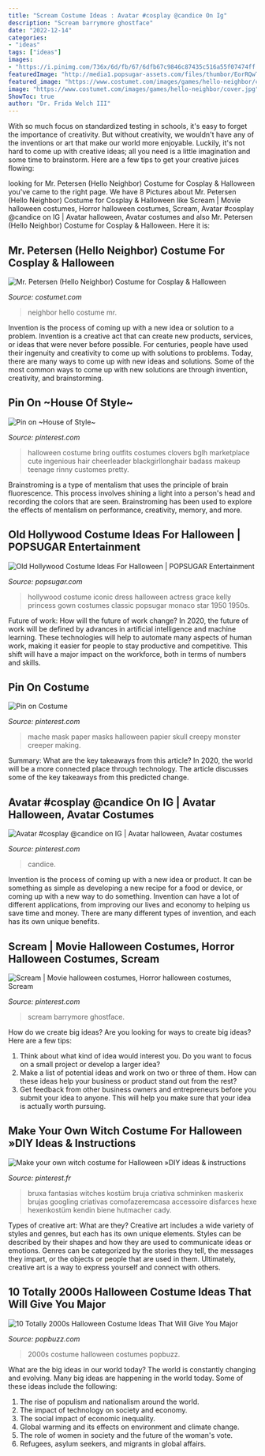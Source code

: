 ```yaml
---
title: "Scream Costume Ideas : Avatar #cosplay @candice On Ig"
description: "Scream barrymore ghostface"
date: "2022-12-14"
categories:
- "ideas"
tags: ["ideas"]
images:
- "https://i.pinimg.com/736x/6d/fb/67/6dfb67c9846c87435c516a55f07474ff.jpg"
featuredImage: "http://media1.popsugar-assets.com/files/thumbor/EorRQwTIaF3H9gcOocDfinxxed4/fit-in/1024x1024/filters:format_auto-!!-:strip_icc-!!-/2014/09/16/850/n/1922283/3499e265ca95e39f_GettyImages_3170890.jpg"
featured_image: "https://www.costumet.com/images/games/hello-neighbor/cover.jpg"
image: "https://www.costumet.com/images/games/hello-neighbor/cover.jpg"
ShowToc: true
author: "Dr. Frida Welch III"
---
```



With so much focus on standardized testing in schools, it's easy to forget the importance of creativity. But without creativity, we wouldn't have any of the inventions or art that make our world more enjoyable. Luckily, it's not hard to come up with creative ideas; all you need is a little imagination and some time to brainstorm. Here are a few tips to get your creative juices flowing:

	

		
looking for Mr. Petersen (Hello Neighbor) Costume for Cosplay &amp; Halloween you've came to the right page. We have 8 Pictures about Mr. Petersen (Hello Neighbor) Costume for Cosplay &amp; Halloween like Scream | Movie halloween costumes, Horror halloween costumes, Scream, Avatar #cosplay @candice on IG | Avatar halloween, Avatar costumes and also Mr. Petersen (Hello Neighbor) Costume for Cosplay &amp; Halloween. Here it is:
		
    
## Mr. Petersen (Hello Neighbor) Costume For Cosplay &amp; Halloween

<img loading=lazy src="https://www.costumet.com/images/games/hello-neighbor/cover.jpg" onerror="this.onerror=null;this.src='https://tse2.mm.bing.net/th?id=OIP.pRgNPskD2rMxI_MJ3W7c7wHaDt&amp;pid=15.1';" alt="Mr. Petersen (Hello Neighbor) Costume for Cosplay &amp; Halloween">

_Source: costumet.com_

>neighbor hello costume mr. 

	

Invention is the process of coming up with a new idea or solution to a problem. Invention is a creative act that can create new products, services, or ideas that were never before possible. For centuries, people have used their ingenuity and creativity to come up with solutions to problems. Today, there are many ways to come up with new ideas and solutions. Some of the most common ways to come up with new solutions are through invention, creativity, and brainstorming.

    
## Pin On ~House Of Style~

<img loading=lazy src="https://i.pinimg.com/736x/ad/ce/6c/adce6c9f1960ed2f243c8edca2ce72d9--halloween--halloween-costume-ideas.jpg" onerror="this.onerror=null;this.src='https://tse1.mm.bing.net/th?id=OIP.KKHS2WA5IoS6jkhNrm4M_QHaKU&amp;pid=15.1';" alt="Pin on ~House of Style~">

_Source: pinterest.com_

>halloween costume bring outfits costumes clovers bglh marketplace cute ingenious hair cheerleader blackgirllonghair badass makeup teenage rinny customes pretty. 

	

Brainstroming is a type of mentalism that uses the principle of brain fluorescence. This process involves shining a light into a person's head and recording the colors that are seen. Brainstroming has been used to explore the effects of mentalism on performance, creativity, memory, and more.

    
## Old Hollywood Costume Ideas For Halloween | POPSUGAR Entertainment

<img loading=lazy src="http://media1.popsugar-assets.com/files/thumbor/EorRQwTIaF3H9gcOocDfinxxed4/fit-in/1024x1024/filters:format_auto-!!-:strip_icc-!!-/2014/09/16/850/n/1922283/3499e265ca95e39f_GettyImages_3170890.jpg" onerror="this.onerror=null;this.src='https://tse1.mm.bing.net/th?id=OIP.NKoJLfI1Atjc7Cto8rTiqQHaJN&amp;pid=15.1';" alt="Old Hollywood Costume Ideas For Halloween | POPSUGAR Entertainment">

_Source: popsugar.com_

>hollywood costume iconic dress halloween actress grace kelly princess gown costumes classic popsugar monaco star 1950 1950s. 

	

Future of work: How will the future of work change?
In 2020, the future of work will be defined by advances in artificial intelligence and machine learning. These technologies will help to automate many aspects of human work, making it easier for people to stay productive and competitive. This shift will have a major impact on the workforce, both in terms of numbers and skills.

    
## Pin On Costume

<img loading=lazy src="https://i.pinimg.com/736x/94/b8/e8/94b8e86242eb6252901a4999f61c3146--creepy-halloween-halloween-masks.jpg" onerror="this.onerror=null;this.src='https://tse3.mm.bing.net/th?id=OIP.LevWg3vWd9JFha8PzX0cSgHaKS&amp;pid=15.1';" alt="Pin on Costume">

_Source: pinterest.com_

>mache mask paper masks halloween papier skull creepy monster creeper making. 

	

Summary: What are the key takeaways from this article?
In 2020, the world will be a more connected place through technology. The article discusses some of the key takeaways from this predicted change.

    
## Avatar #cosplay @candice On IG | Avatar Halloween, Avatar Costumes

<img loading=lazy src="https://i.pinimg.com/736x/6d/fb/67/6dfb67c9846c87435c516a55f07474ff.jpg" onerror="this.onerror=null;this.src='https://tse2.mm.bing.net/th?id=OIP.BXreOHoEln8Bss4EpsYGIwHaIL&amp;pid=15.1';" alt="Avatar #cosplay @candice on IG | Avatar halloween, Avatar costumes">

_Source: pinterest.com_

>candice. 

	

Invention is the process of coming up with a new idea or product. It can be something as simple as developing a new recipe for a food or device, or coming up with a new way to do something. Invention can have a lot of different applications, from improving our lives and economy to helping us save time and money. There are many different types of invention, and each has its own unique benefits.

    
## Scream | Movie Halloween Costumes, Horror Halloween Costumes, Scream

<img loading=lazy src="https://i.pinimg.com/originals/76/ba/8b/76ba8bc62f601bc3e916b3951bdd90f3.jpg" onerror="this.onerror=null;this.src='https://tse4.mm.bing.net/th?id=OIP.G9bWVpamJcfSxBD9ej4HvwHaK1&amp;pid=15.1';" alt="Scream | Movie halloween costumes, Horror halloween costumes, Scream">

_Source: pinterest.com_

>scream barrymore ghostface. 

	

How do we create big ideas?
Are you looking for ways to create big ideas? Here are a few tips:
1. Think about what kind of idea would interest you. Do you want to focus on a small project or develop a larger idea?
2. Make a list of potential ideas and work on two or three of them. How can these ideas help your business or product stand out from the rest?
3. Get feedback from other business owners and entrepreneurs before you submit your idea to anyone. This will help you make sure that your idea is actually worth pursuing.

    
## Make Your Own Witch Costume For Halloween »DIY Ideas &amp; Instructions

<img loading=lazy src="https://i.pinimg.com/736x/58/9a/ec/589aec8f17a4d96c0e079696f0367e37.jpg" onerror="this.onerror=null;this.src='https://tse4.mm.bing.net/th?id=OIP.my7yuRb0sXyP5swrvaMJ_AAAAA&amp;pid=15.1';" alt="Make your own witch costume for Halloween »DIY ideas &amp; instructions">

_Source: pinterest.fr_

>bruxa fantasias witches kostüm bruja criativa schminken maskerix brujas googling criativas comofazeremcasa accessoire disfarces hexe hexenkostüm kendin biene hutmacher cady. 

	

Types of creative art: What are they?
Creative art includes a wide variety of styles and genres, but each has its own unique elements. Styles can be described by their shapes and how they are used to communicate ideas or emotions. Genres can be categorized by the stories they tell, the messages they impart, or the objects or people that are used in them. Ultimately, creative art is a way to express yourself and connect with others.

    
## 10 Totally 2000s Halloween Costume Ideas That Will Give You Major

<img loading=lazy src="https://assets.popbuzz.com/2017/33/2000s-costumes--1503006299-list-handheld-0.png" onerror="this.onerror=null;this.src='https://tse1.mm.bing.net/th?id=OIP.If7iRn5IRYtvgsegnhhgnwHaEK&amp;pid=15.1';" alt="10 Totally 2000s Halloween Costume Ideas That Will Give You Major">

_Source: popbuzz.com_

>2000s costume halloween costumes popbuzz. 

	

What are the big ideas in our world today?
The world is constantly changing and evolving. Many big ideas are happening in the world today. Some of these ideas include the following:
1. The rise of populism and nationalism around the world.
2. The impact of technology on society and economy.
3. The social impact of economic inequality. 
4. Global warming and its effects on environment and climate change. 
5. The role of women in society and the future of the woman's vote. 
6. Refugees, asylum seekers, and migrants in global affairs. 

